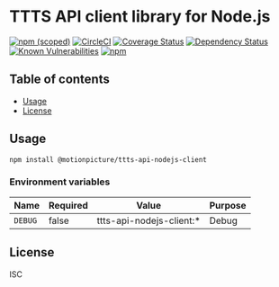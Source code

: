 # TTTS API client library for Node.js

[![npm (scoped)](https://img.shields.io/npm/v/@motionpicture/ttts-api-nodejs-client.svg)](https://www.npmjs.com/package/@motionpicture/ttts-api-nodejs-client)
[![CircleCI](https://circleci.com/gh/tokyo-tower/api-nodejs-client.svg?style=shield)](https://circleci.com/gh/tokyo-tower/api-nodejs-client)
[![Coverage Status](https://coveralls.io/repos/github/tokyo-tower/api-nodejs-client/badge.svg)](https://coveralls.io/github/tokyo-tower/api-nodejs-client)
[![Dependency Status](https://img.shields.io/david/motionpicture/ttts-api-nodejs-client.svg)](https://david-dm.org/motionpicture/ttts-api-nodejs-client)
[![Known Vulnerabilities](https://snyk.io/test/github/tokyo-tower/api-nodejs-client/badge.svg)](https://snyk.io/test/github/tokyo-tower/api-nodejs-client)
[![npm](https://img.shields.io/npm/dm/@motionpicture/ttts-api-nodejs-client.svg)](https://nodei.co/npm/@motionpicture/ttts-api-nodejs-client/)

## Table of contents

* [Usage](#usage)
* [License](#license)

## Usage

```shell
npm install @motionpicture/ttts-api-nodejs-client
```

### Environment variables

| Name    | Required | Value                    | Purpose |
| ------- | -------- | ------------------------ | ------- |
| `DEBUG` | false    | ttts-api-nodejs-client:* | Debug   |

## License

ISC
